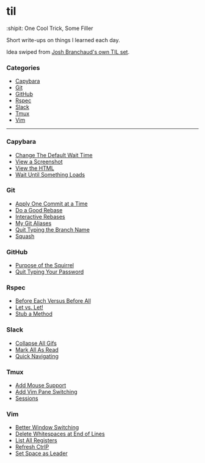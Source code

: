 # til
:shipit: One Cool Trick, Some Filler 

Short write-ups on things I learned each day. 

Idea swiped from [Josh Branchaud's own TIL
set](https://github.com/jbranchaud/til/blob/master/README.md).

### Categories

* [Capybara](#capybara)
* [Git](#git)
* [GitHub](#github)
* [Rspec](#rspec)
* [Slack](#slack)
* [Tmux](#tmux)
* [Vim](#vim)

---


### Capybara

- [Change The Default Wait Time](capybara/change-the-default-wait-time)
- [View a Screenshot](capybara/view-a-screenshot.md)
- [View the HTML](capybara/view-the-html.md)
- [Wait Until Something Loads](capybara/wait-until-something-loads.md)

### Git

- [Apply One Commit at a Time](git/apply-one-commit-at-a-time.md)
- [Do a Good Rebase](git/do-a-good-rebase.md)
- [Interactive Rebases](git/interactive-rebases.md)
- [My Git Aliases](git/my-git-aliases.md)
- [Quit Typing the Branch Name](git/quit-typing-the-branch-name.md)
- [Squash](git/squash.md)

### GitHub

- [Purpose of the Squirrel](github/purpose-of-the-squirrel.md)
- [Quit Typing Your Password](github/quit-typing-your-password.md)

### Rspec

- [Before Each Versus Before All](rspec/before-each-versus-before-all.md)
- [Let vs. Let!](rspec/let-vs-let.md)
- [Stub a Method](rspec/stub-a-method.md)

### Slack

- [Collapse All Gifs](slack/collapse-all-gifs.md)
- [Mark All As Read](slack/mark-all-as-read.md)
- [Quick Navigating](slack/quick-navigating.md)

### Tmux

- [Add Mouse Support](tmux/add-mouse-support.md)
- [Add Vim Pane Switching](tmux/add-vim-pane-switching.md)
- [Sessions](tmux/sessions.md)

### Vim

- [Better Window Switching](vim/better-window-switching.md)
- [Delete Whitespaces at End of Lines](vim/delete-whitespace-at-end-of-line.md)
- [List All Registers](vim/list-all-registers.md)
- [Refresh CtrlP](vim/refresh-ctrlp.md)
- [Set Space as Leader](vim/set-space-as-leader.md)

